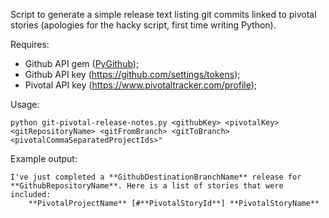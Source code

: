 Script to generate a simple release text listing git commits linked to pivotal stories (apologies for the hacky script, first time writing Python).

Requires:
 - Github API gem ([PyGithub](https://pypi.python.org/pypi/PyGithub));
 - Github API key (https://github.com/settings/tokens);
 - Pivotal API key (https://www.pivotaltracker.com/profile);

Usage:

`python git-pivotal-release-notes.py <githubKey> <pivotalKey> <gitRepositoryName> <gitFromBranch> <gitToBranch> <pivotalCommaSeparatedProjectIds>"`

Example output:

```
I've just completed a **GithubDestinationBranchName** release for **GithubRepositoryName**. Here is a list of stories that were included:
	**PivotalProjectName** [#**PivotalStoryId**] **PivotalStoryName**
```

